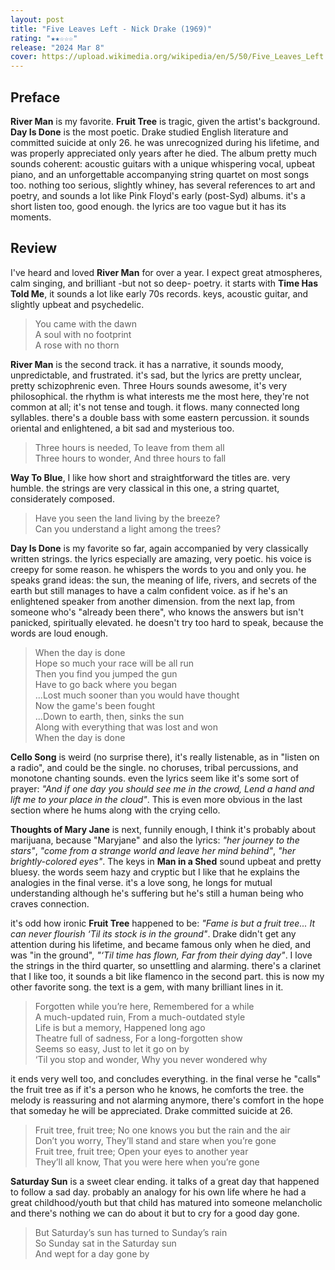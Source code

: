 ```yaml
---
layout: post
title: "Five Leaves Left - Nick Drake (1969)"
rating: "★★☆☆☆"
release: "2024 Mar 8"
cover: https://upload.wikimedia.org/wikipedia/en/5/50/Five_Leaves_Left.jpg
---
```


## Preface
**River Man** is my favorite. **Fruit Tree** is tragic, given the artist's background. **Day Is Done** is the most poetic. Drake studied English literature and committed suicide at only 26. he was unrecognized during his lifetime, and was properly appreciated only years after he died.
The album pretty much sounds coherent: acoustic guitars with a unique whispering vocal, upbeat piano, and an unforgettable accompanying string quartet on most songs too. nothing too serious, slightly whiney, has several references to art and poetry, and sounds a lot like Pink Floyd's early (post-Syd) albums. it's a short listen too, good enough. the lyrics are too vague but it has its moments.

## Review
I've heard and loved **River Man** for over a year. I expect great atmospheres, calm singing, and brilliant -but not so deep- poetry. it starts with **Time Has Told Me**, it sounds a lot like early 70s records. keys, acoustic guitar, and slightly upbeat and psychedelic.

> You came with the dawn  
> A soul with no footprint  
> A rose with no thorn

**River Man** is the second track. it has a narrative, it sounds moody, unpredictable, and frustrated. it's sad, but the lyrics are pretty unclear, pretty schizophrenic even. Three Hours sounds awesome, it's very philosophical. the rhythm is what interests me the most here, they're not common at all; it's not tense and tough. it flows. many connected long syllables. there's a double bass with some eastern percussion. it sounds oriental and enlightened, a bit sad and mysterious too.

> Three hours is needed, To leave from them all  
> Three hours to wonder, And three hours to fall

**Way To Blue**, I like how short and straightforward the titles are. very humble. the strings are very classical in this one, a string quartet, considerately composed.

> Have you seen the land living by the breeze?  
> Can you understand a light among the trees?

**Day Is Done** is my favorite so far, again accompanied by very classically written strings. the lyrics especially are amazing, very poetic. his voice is creepy for some reason. he whispers the words to you and only you. he speaks grand ideas: the sun, the meaning of life, rivers, and secrets of the earth but still manages to have a calm confident voice. as if he's an enlightened speaker from another dimension. from the next lap, from someone who's "already been there", who knows the answers but isn't panicked, spiritually elevated. he doesn't try too hard to speak, because the words are loud enough.

> When the day is done  
> Hope so much your race will be all run  
> Then you find you jumped the gun  
> Have to go back where you began    
> ...Lost much sooner than you would have thought  
> Now the game's been fought    
> ...Down to earth, then, sinks the sun  
> Along with everything that was lost and won  
> When the day is done

**Cello Song** is weird (no surprise there), it's really listenable, as in "listen on a radio", and could be the single. no choruses, tribal percussions, and monotone chanting sounds. even the lyrics seem like it's some sort of prayer: _"And if one day you should see me in the crowd, Lend a hand and lift me to your place in the cloud"_. This is even more obvious in the last section where he hums along with the crying cello.

**Thoughts of Mary Jane** is next, funnily enough, I think it's probably about marijuana, because "Maryjane" and also the lyrics: _"her journey to the stars"_, _"come from a strange world and leave her mind behind"_, _"her brightly-colored eyes"_. The keys in **Man in a Shed** sound upbeat and pretty bluesy. the words seem hazy and cryptic but I like that he explains the analogies in the final verse. it's a love song, he longs for mutual understanding although he's suffering but he's still a human being who craves connection.

it's odd how ironic **Fruit Tree** happened to be: _"Fame is but a fruit tree... It can never flourish ‘Til its stock is in the ground"_. Drake didn't get any attention during his lifetime, and became famous only when he died, and was "in the ground", _"‘Til time has flown, Far from their dying day"_. I love the strings in the third quarter, so unsettling and alarming. there's a clarinet that I like too, it sounds a bit like flamenco in the second part. this is now my other favorite song. the text is a gem, with many brilliant lines in it.

> Forgotten while you’re here, Remembered for a while  
> A much-updated ruin, From a much-outdated style  
> Life is but a memory, Happened long ago  
> Theatre full of sadness, For a long-forgotten show  
> Seems so easy, Just to let it go on by  
> ‘Til you stop and wonder, Why you never wondered why

it ends very well too, and concludes everything. in the final verse he "calls" the fruit tree as if it's a person who he knows, he comforts the tree. the melody is reassuring and not alarming anymore, there's comfort in the hope that someday he will be appreciated. Drake committed suicide at 26.

> Fruit tree, fruit tree; No one knows you but the rain and the air  
> Don’t you worry, They’ll stand and stare when you’re gone  
> Fruit tree, fruit tree; Open your eyes to another year  
> They’ll all know, That you were here when you’re gone

**Saturday Sun** is a sweet clear ending. it talks of a great day that happened to follow a sad day. probably an analogy for his own life where he had a great childhood/youth but that child has matured into someone melancholic and there's nothing we can do about it but to cry for a good day gone.

> But Saturday’s sun has turned to Sunday’s rain  
> So Sunday sat in the Saturday sun  
> And wept for a day gone by
